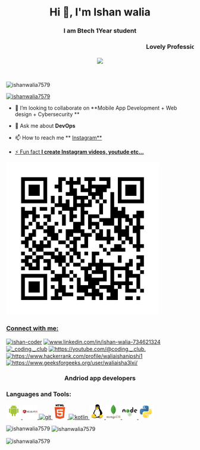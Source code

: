 <h1 align="center">Hi 👋, I'm Ishan walia</h1>
<h3 align="center">I am Btech 1Year student </h3>
<h3 align="center"><marquee>Lovely Professional University</marquee> </h3>

<p  align="center"><img src="https://instagram.fslv1-1.fna.fbcdn.net/v/t39.30808-6/462112037_17883978804104576_7668533071385740777_n.jpg?stp=dst-jpg_e15&efg=eyJ2ZW5jb2RlX3RhZyI6ImltYWdlX3VybGdlbi4xMDI0eDU3Ni5zZHIuZjMwODA4LmRlZmF1bHRfaW1hZ2UifQ&_nc_ht=instagram.fslv1-1.fna.fbcdn.net&_nc_cat=108&_nc_ohc=zuKxXO1U7oIQ7kNvgHVn5f8&_nc_gid=99246052ebe6487eb6895c21a682014f&edm=APs17CUAAAAA&ccb=7-5&ig_cache_key=MzQ3MjE5NzAzMTI3NDY3MDkyNQ%3D%3D.3-ccb7-5&oh=00_AYBgq06CNPBFkMZUrwvcVOEkE8fVu4NQZVHCfd9MWj6RGw&oe=672A2D90&_nc_sid=10d13b"></p>
<br>
<p align="left"> <img src="https://komarev.com/ghpvc/?username=ishanwalia7579&label=Profile%20views&color=0e75b6&style=flat" alt="ishanwalia7579" /> </p>

<p align="left"> <a href="https://github.com/ryo-ma/github-profile-trophy"><img src="https://github-profile-trophy.vercel.app/?username=ishanwalia7579" alt="ishanwalia7579" /></a> </p>

- 👯 I’m looking to collaborate on **Mobile App Development    + Web design   +  Cybersecurity   **

- 💬 Ask me about **DevOps**

- 📫 How to reach me ** <a href="https://www.instagram.com/ishanwalia_/">Instagram**

- ⚡ Fun fact **I create Instagram videos, youtude etc...**
<img src="linkdin.png">
<h3 align="left">Connect with me:</h3>
<p align="left">
<a href="https://codepen.io/ishan-coder" target="blank"><img align="center" src="https://raw.githubusercontent.com/rahuldkjain/github-profile-readme-generator/master/src/images/icons/Social/codepen.svg" alt="ishan-coder" height="30" width="40" /></a>
<a href="https://www.linkedin.com/in/ishan-walia-734621324/" target="blank"><img align="center" src="https://raw.githubusercontent.com/rahuldkjain/github-profile-readme-generator/master/src/images/icons/Social/linked-in-alt.svg" alt="www.linkedin.com/in/ishan-walia-734621324" height="30" width="40" /></a>
<a href="https://instagram.com/_coding._.club" target="blank"><img align="center" src="https://raw.githubusercontent.com/rahuldkjain/github-profile-readme-generator/master/src/images/icons/Social/instagram.svg" alt="_coding._.club" height="30" width="40" /></a>
<a href="https://www.youtube.com/c/https://youtube.com/@coding._.club." target="blank"><img align="center" src="https://raw.githubusercontent.com/rahuldkjain/github-profile-readme-generator/master/src/images/icons/Social/youtube.svg" alt="https://youtube.com/@coding._.club." height="30" width="40" /></a>
<a href="https://www.hackerrank.com/https://www.hackerrank.com/profile/waliaishanipshi1" target="blank"><img align="center" src="https://raw.githubusercontent.com/rahuldkjain/github-profile-readme-generator/master/src/images/icons/Social/hackerrank.svg" alt="https://www.hackerrank.com/profile/waliaishanipshi1" height="30" width="40" /></a>
<a href="https://auth.geeksforgeeks.org/user/https://www.geeksforgeeks.org/user/waliaisha3lxi/" target="blank"><img align="center" src="https://raw.githubusercontent.com/rahuldkjain/github-profile-readme-generator/master/src/images/icons/Social/geeks-for-geeks.svg" alt="https://www.geeksforgeeks.org/user/waliaisha3lxi/" height="30" width="40" /></a>
</p>
<h3 align="center">Andriod app developers</h3>

<h3 align="left">Languages and Tools:</h3>
<p align="left"> <a href="https://developer.android.com" target="_blank" rel="noreferrer"> <img src="https://raw.githubusercontent.com/devicons/devicon/master/icons/android/android-original-wordmark.svg" alt="android" width="40" height="40"/> </a> <a href="https://angular.io" target="_blank" rel="noreferrer"> <img src="https://raw.githubusercontent.com/devicons/devicon/master/icons/angularjs/angularjs-original-wordmark.svg" alt="angularjs" width="40" height="40"/> </a> <a href="https://git-scm.com/" target="_blank" rel="noreferrer"> <img src="https://www.vectorlogo.zone/logos/git-scm/git-scm-icon.svg" alt="git" width="40" height="40"/> </a> <a href="https://www.w3.org/html/" target="_blank" rel="noreferrer"> <img src="https://raw.githubusercontent.com/devicons/devicon/master/icons/html5/html5-original-wordmark.svg" alt="html5" width="40" height="40"/> </a> <a href="https://kotlinlang.org" target="_blank" rel="noreferrer"> <img src="https://www.vectorlogo.zone/logos/kotlinlang/kotlinlang-icon.svg" alt="kotlin" width="40" height="40"/> </a> <a href="https://www.linux.org/" target="_blank" rel="noreferrer"> <img src="https://raw.githubusercontent.com/devicons/devicon/master/icons/linux/linux-original.svg" alt="linux" width="40" height="40"/> </a> <a href="https://www.mongodb.com/" target="_blank" rel="noreferrer"> <img src="https://raw.githubusercontent.com/devicons/devicon/master/icons/mongodb/mongodb-original-wordmark.svg" alt="mongodb" width="40" height="40"/> </a> <a href="https://nodejs.org" target="_blank" rel="noreferrer"> <img src="https://raw.githubusercontent.com/devicons/devicon/master/icons/nodejs/nodejs-original-wordmark.svg" alt="nodejs" width="40" height="40"/> </a> <a href="https://www.python.org" target="_blank" rel="noreferrer"> <img src="https://raw.githubusercontent.com/devicons/devicon/master/icons/python/python-original.svg" alt="python" width="40" height="40"/> </a> </p>


<p><img align="left" src="https://github-readme-stats.vercel.app/api/top-langs?username=ishanwalia7579&show_icons=true&locale=en&layout=compact" alt="ishanwalia7579" /></p>

<p>&nbsp;<img align="center" src="https://github-readme-stats.vercel.app/api?username=ishanwalia7579&show_icons=true&locale=en" alt="ishanwalia7579" /></p>

<p><img align="center" src="https://github-readme-streak-stats.herokuapp.com/?user=ishanwalia7579&" alt="ishanwalia7579" /></p>


<br>

